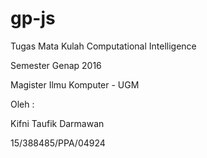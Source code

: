 # gp-js
Tugas Mata Kulah Computational Intelligence

Semester Genap 2016

Magister Ilmu Komputer - UGM

Oleh :

Kifni Taufik Darmawan

15/388485/PPA/04924
